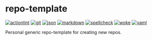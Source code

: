 # repo-template

[![actionlint](https://github.com/vpayno/repo-template/actions/workflows/gh-actions.yaml/badge.svg?branch=main)](https://github.com/vpayno/repo-template/actions/workflows/gh-actions.yaml)
[![git](https://github.com/vpayno/repo-template/actions/workflows/git.yaml/badge.svg?branch=main)](https://github.com/vpayno/repo-template/actions/workflows/git.yaml)
[![json](https://github.com/vpayno/repo-template/actions/workflows/json.yaml/badge.svg?branch=main)](https://github.com/vpayno/repo-template/actions/workflows/json.yaml)
[![markdown](https://github.com/vpayno/repo-template/actions/workflows/markdown.yaml/badge.svg?branch=main)](https://github.com/vpayno/repo-template/actions/workflows/markdown.yaml)
[![spellcheck](https://github.com/vpayno/repo-template/actions/workflows/spellcheck.yaml/badge.svg?branch=main)](https://github.com/vpayno/repo-template/actions/workflows/spellcheck.yaml)
[![woke](https://github.com/vpayno/repo-template/actions/workflows/woke.yaml/badge.svg?branch=main)](https://github.com/vpayno/repo-template/actions/workflows/woke.yaml)
[![yaml](https://github.com/vpayno/repo-template/actions/workflows/yaml.yaml/badge.svg?branch=main)](https://github.com/vpayno/repo-template/actions/workflows/yaml.yaml)

Personal generic repo-template for creating new repos.
